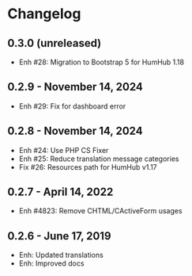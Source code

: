 Changelog
=========

0.3.0 (unreleased)
-------------------------
- Enh #28: Migration to Bootstrap 5 for HumHub 1.18

0.2.9 - November 14, 2024
--------------------------
- Enh #29: Fix for dashboard error

0.2.8 - November 14, 2024
--------------------------
- Enh #24: Use PHP CS Fixer
- Enh #25: Reduce translation message categories
- Fix #26: Resources path for HumHub v1.17
 
0.2.7 - April 14, 2022
----------------------
- Enh #4823: Remove CHTML/CActiveForm usages

0.2.6 - June 17, 2019
-----------------------
- Enh: Updated translations
- Enh: Improved docs
